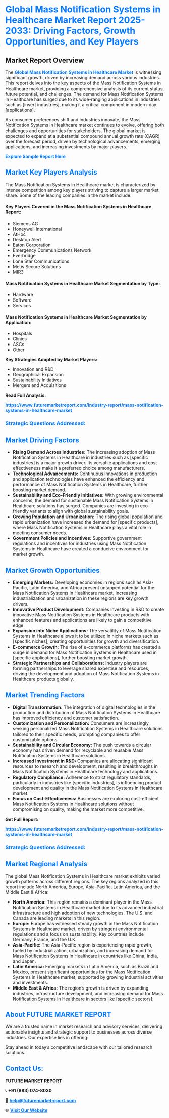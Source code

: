<h1 style="color: #007BFF;">Global Mass Notification Systems in Healthcare Market Report 2025-2033: Driving Factors, Growth Opportunities, and Key Players</h1>

<section id="overview">
<h2>Market Report Overview</h2>
<p>The <a href="https://www.futuremarketreport.com/industry-report/mass-notification-systems-in-healthcare-market" style="color: #007BFF; text-decoration: none;"><strong>Global Mass Notification Systems in Healthcare Market</strong></a> is witnessing significant growth, driven by increasing demand across various industries. This report delves into the key aspects of the Mass Notification Systems in Healthcare market, providing a comprehensive analysis of its current status, future potential, and challenges. The demand for Mass Notification Systems in Healthcare has surged due to its wide-ranging applications in industries such as [insert industries], making it a critical component in modern-day [applications].</p>
<p>As consumer preferences shift and industries innovate, the Mass Notification Systems in Healthcare market continues to evolve, offering both challenges and opportunities for stakeholders. The global market is expected to expand at a substantial compound annual growth rate (CAGR) over the forecast period, driven by technological advancements, emerging applications, and increasing investments by major players.</p>
</section>

<section id="overview">
<p><a href="https://www.futuremarketreport.com/request-sample/reportId=101038" style="color: #007BFF; text-decoration: none;"><strong>Explore Sample Report Here</strong></a></p>
</section>

<section id="key-players">
<h2 style="color: #007BFF;">Market Key Players Analysis</h2>
<p>The Mass Notification Systems in Healthcare market is characterized by intense competition among key players striving to capture a larger market share. Some of the leading companies in the market include:</p>
<h4>Key Players Covered in the Mass Notification Systems in Healthcare Report:</h4>
<ul><li>Siemens AG</li><li>Honeywell International</li><li>AtHoc</li><li>Desktop Alert</li><li>Eaton Corporation</li><li>Emergency Communications Network</li><li>Everbridge</li><li>Lone Star Communications</li><li>Metis Secure Solutions</li><li>MIR3</li></ul>
<h4>Mass Notification Systems in Healthcare Market Segmentation by Type:</h4>
<ul><li>Hardware</li><li>Software</li><li>Services</li></ul>

<h4>Mass Notification Systems in Healthcare Market Segmentation by Application:</h4>
<ul><li>Hospitals</li><li>Clinics</li><li>ASCs</li><li>Other</li></ul>
<p><strong>Key Strategies Adopted by Market Players:</strong></p>
<ul>
<li>Innovation and R&D</li>
<li>Geographical Expansion</li>
<li>Sustainability Initiatives</li>
<li>Mergers and Acquisitions</li>
</ul>
</section>

<section>
<p><strong>Read Full Analysis: </strong></p><a href="https://www.futuremarketreport.com/industry-report/mass-notification-systems-in-healthcare-market" style="color: #007BFF; text-decoration: none;"><strong>https://www.futuremarketreport.com/industry-report/mass-notification-systems-in-healthcare-market</strong></a>
<h3 style="color: #007BFF;">Strategic Questions Addressed:</h3>
</section>

<section id="driving-factors">
<h2 style="color: #007BFF;">Market Driving Factors</h2>
<ul>
<li><strong>Rising Demand Across Industries:</strong> The increasing adoption of Mass Notification Systems in Healthcare in industries such as [specific industries] is a major growth driver. Its versatile applications and cost-effectiveness make it a preferred choice among manufacturers.</li>
<li><strong>Technological Advancements:</strong> Continuous innovations in production and application technologies have enhanced the efficiency and performance of Mass Notification Systems in Healthcare, further boosting market demand.</li>
<li><strong>Sustainability and Eco-Friendly Initiatives:</strong> With growing environmental concerns, the demand for sustainable Mass Notification Systems in Healthcare solutions has surged. Companies are investing in eco-friendly variants to align with global sustainability goals.</li>
<li><strong>Growing Population and Urbanization:</strong> The rising global population and rapid urbanization have increased the demand for [specific products], where Mass Notification Systems in Healthcare plays a vital role in meeting consumer needs.</li>
<li><strong>Government Policies and Incentives:</strong> Supportive government regulations and incentives for industries using Mass Notification Systems in Healthcare have created a conducive environment for market growth.</li>
</ul>
</section>

<section id="growth-opportunities">
<h2 style="color: #007BFF;">Market Growth Opportunities</h2>
<ul>
<li><strong>Emerging Markets:</strong> Developing economies in regions such as Asia-Pacific, Latin America, and Africa present untapped potential for the Mass Notification Systems in Healthcare market. Increasing industrialization and urbanization in these regions are key growth drivers.</li>
<li><strong>Innovative Product Development:</strong> Companies investing in R&D to create innovative Mass Notification Systems in Healthcare products with enhanced features and applications are likely to gain a competitive edge.</li>
<li><strong>Expansion into Niche Applications:</strong> The versatility of Mass Notification Systems in Healthcare allows it to be utilized in niche markets such as [specific niches], creating opportunities for growth and diversification.</li>
<li><strong>E-commerce Growth:</strong> The rise of e-commerce platforms has created a surge in demand for Mass Notification Systems in Healthcare used in [specific applications], further boosting market growth.</li>
<li><strong>Strategic Partnerships and Collaborations:</strong> Industry players are forming partnerships to leverage shared expertise and resources, driving the development and adoption of Mass Notification Systems in Healthcare products globally.</li>
</ul>
</section>

<section id="trending-factors">
<h2 style="color: #007BFF;">Market Trending Factors</h2>
<ul>
<li><strong>Digital Transformation:</strong> The integration of digital technologies in the production and distribution of Mass Notification Systems in Healthcare has improved efficiency and customer satisfaction.</li>
<li><strong>Customization and Personalization:</strong> Consumers are increasingly seeking personalized Mass Notification Systems in Healthcare solutions tailored to their specific needs, prompting companies to offer customizable options.</li>
<li><strong>Sustainability and Circular Economy:</strong> The push towards a circular economy has driven demand for recyclable and reusable Mass Notification Systems in Healthcare solutions.</li>
<li><strong>Increased Investment in R&D:</strong> Companies are allocating significant resources to research and development, resulting in breakthroughs in Mass Notification Systems in Healthcare technology and applications.</li>
<li><strong>Regulatory Compliance:</strong> Adherence to strict regulatory standards, particularly in industries like [specific industries], is influencing product development and quality in the Mass Notification Systems in Healthcare market.</li>
<li><strong>Focus on Cost-Effectiveness:</strong> Businesses are exploring cost-efficient Mass Notification Systems in Healthcare solutions without compromising on quality, making the market more competitive.</li>
</ul>
</section>

<section>
<p><strong>Get Full Report: </strong></p><a href="https://www.futuremarketreport.com/industry-report/mass-notification-systems-in-healthcare-market" style="color: #007BFF; text-decoration: none;"><strong>https://www.futuremarketreport.com/industry-report/mass-notification-systems-in-healthcare-market</strong></a>
<h3 style="color: #007BFF;">Strategic Questions Addressed:</h3>
</section>


<section id="regional-analysis">
<h2 style="color: #007BFF;">Market Regional Analysis</h2>
<p>The global Mass Notification Systems in Healthcare market exhibits varied growth patterns across different regions. The key regions analyzed in this report include North America, Europe, Asia-Pacific, Latin America, and the Middle East & Africa:</p>
<ul>
<li><strong>North America:</strong> This region remains a dominant player in the Mass Notification Systems in Healthcare market due to its advanced industrial infrastructure and high adoption of new technologies. The U.S. and Canada are leading markets in this region.</li>
<li><strong>Europe:</strong> Europe has witnessed steady growth in the Mass Notification Systems in Healthcare market, driven by stringent environmental regulations and a focus on sustainability. Key countries include Germany, France, and the U.K.</li>
<li><strong>Asia-Pacific:</strong> The Asia-Pacific region is experiencing rapid growth, fueled by industrialization, urbanization, and increasing demand for Mass Notification Systems in Healthcare in countries like China, India, and Japan.</li>
<li><strong>Latin America:</strong> Emerging markets in Latin America, such as Brazil and Mexico, present significant opportunities for the Mass Notification Systems in Healthcare market, supported by growing industrial activities and investments.</li>
<li><strong>Middle East & Africa:</strong> The region’s growth is driven by expanding industries, infrastructure development, and increasing demand for Mass Notification Systems in Healthcare in sectors like [specific sectors].</li>
</ul>
</section>

<footer>
<h2 style="color: #007BFF;">About FUTURE MARKET REPORT</h2>
<p>We are a trusted name in market research and advisory services, delivering actionable insights and strategic support to businesses across diverse industries. Our expertise lies in offering:</p>

<p>Stay ahead in today’s competitive landscape with our tailored research solutions.</p>

<h2 style="color: #007BFF;">Contact Us:</h2>
<p><strong>FUTURE MARKET REPORT</strong></p>
<p>📞 <strong>+91 (883) 074-8030</strong></p>
<p>📧 <strong><a href="mailto:help@futuremarketreport.com" style="color: #007BFF;">help@futuremarketreport.com</a></strong></p>
<p>🌐 <strong><a href="https://www.futuremarketreport.com/" style="color: #007BFF;">Visit Our Website</a></strong></p>
</footer>